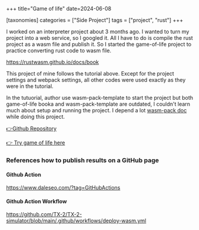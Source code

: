 +++
title="Game of life"
date=2024-06-08

[taxonomies]
categories = ["Side Project"]
tags = ["project", "rust"]
+++

I worked on an interpreter project about 3 months ago. I wanted to turn my project into a web service, so I googled it. All I have to do is compile the rust project as a wasm file and publish it. So I started the game-of-life project to practice converting rust code to wasm file.

<https://rustwasm.github.io/docs/book> 

This project of mine follows the tutorial above. Except for the project settings and webpack settings, all other codes were used exactly as they were in the tutorial.

In the tutuorial, author use wasm-pack-template to start the project but both game-of-life booka and wasm-pack-template are outdated, I couldn't learn much about setup and running the project. 
I depend a lot [wasm-pack doc](https://rustwasm.github.io/docs/wasm-pack/) while doing this project.


[👉Github Repository](https://github.com/emptyfridge0900/game-of-life)

[👉 Try game of life here](https://emptyfridge.dev/game-of-life)
### References how to publish results on a GitHub page
#### Github Action
<https://www.daleseo.com/?tag=GitHubActions>

#### Github Action Workflow
<https://github.com/TX-2/TX-2-simulator/blob/main/.github/workflows/deploy-wasm.yml>
